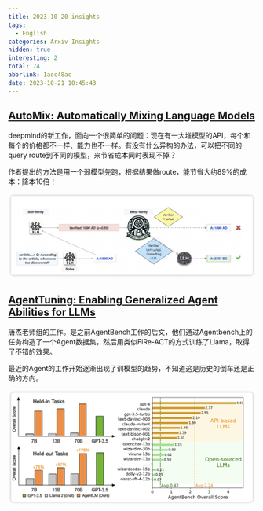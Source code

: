 ```yaml
---
title: 2023-10-20-insights
tags:
  - English
categories: Arxiv-Insights
hidden: true
interesting: 2
total: 74
abbrlink: 1aec48ac
date: 2023-10-21 10:45:43
---
```


## [AutoMix: Automatically Mixing Language Models](https://arxiv.org/pdf/2310.12963.pdf)

deepmind的新工作，面向一个很简单的问题：现在有一大堆模型的API，每个和每个的价格都不一样、能力也不一样。有没有什么异构的办法，可以把不同的query route到不同的模型，来节省成本同时表现不掉？

作者提出的方法是用一个弱模型先跑，根据结果做route，能节省大约89%的成本：降本10倍！

<img src="../../files/images/arxiv-insights/2023-10-20/autoMix.png">



## [AgentTuning: Enabling Generalized Agent Abilities for LLMs](https://arxiv.org/pdf/2310.12823.pdf)

唐杰老师组的工作。是之前AgentBench工作的后文，他们通过Agentbench上的任务构造了一个Agent数据集，然后用类似FiRe-ACT的方式训练了Llama，取得了不错的效果。

最近的Agent的工作开始逐渐出现了训模型的趋势，不知道这是历史的倒车还是正确的方向。

<img src="../../files/images/arxiv-insights/2023-10-20/AgentLlama.png">
